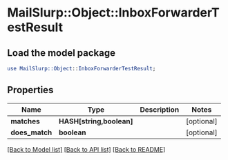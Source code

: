 # MailSlurp::Object::InboxForwarderTestResult

## Load the model package
```perl
use MailSlurp::Object::InboxForwarderTestResult;
```

## Properties
Name | Type | Description | Notes
------------ | ------------- | ------------- | -------------
**matches** | **HASH[string,boolean]** |  | [optional] 
**does_match** | **boolean** |  | [optional] 

[[Back to Model list]](../README#documentation-for-models) [[Back to API list]](../README#documentation-for-api-endpoints) [[Back to README]](../README)


